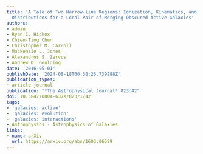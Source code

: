```yaml
---
title: 'A Tale of Two Narrow-line Regions: Ionization, Kinematics, and Spectral Energy
  Distributions for a Local Pair of Merging Obscured Active Galaxies'
authors:
- admin
- Ryan C. Hickox
- Chien-Ting Chen
- Christopher M. Carroll
- Mackenzie L. Jones
- Alexandros S. Zervos
- Andrew D. Goulding
date: '2016-05-01'
publishDate: '2024-08-18T00:30:26.739288Z'
publication_types:
- article-journal
publication: "*The Astrophysical Journal* 823:42"
doi: 10.3847/0004-637X/823/1/42
tags:
- 'galaxies: active'
- 'galaxies: evolution'
- 'galaxies: interactions'
- Astrophysics - Astrophysics of Galaxies
links:
- name: arXiv
  url: https://arxiv.org/abs/1603.06589
---
```

